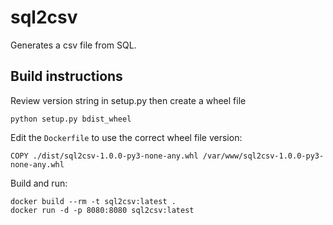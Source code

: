# sql2csv

Generates a csv file from SQL.

## Build instructions

Review version string in setup.py then create a wheel file

```
python setup.py bdist_wheel
```

Edit the `Dockerfile` to use the correct wheel file version: 

```
COPY ./dist/sql2csv-1.0.0-py3-none-any.whl /var/www/sql2csv-1.0.0-py3-none-any.whl
```

Build and run:

```
docker build --rm -t sql2csv:latest .
docker run -d -p 8080:8080 sql2csv:latest
```
